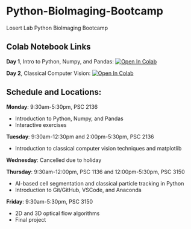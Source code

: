 # Python-BioImaging-Bootcamp
Losert Lab Python BioImaging Bootcamp

## Colab Notebook Links
**Day 1**, Intro to Python, Numpy, and Pandas: [![Open In Colab](https://colab.research.google.com/assets/colab-badge.svg)](https://colab.research.google.com/drive/1KnOCil9uHsmN0S6ubkyp_ubCHLi3WDv7?usp=sharing)

**Day 2**, Classical Computer Vision: [![Open In Colab](https://colab.research.google.com/assets/colab-badge.svg)](https://colab.research.google.com/drive/1WreOYCftQzIDT_t93DSNiQUpeYHVP_f-?usp=sharing)

## Schedule and Locations:

**Monday**: 9:30am-5:30pm, PSC 2136

- Introduction to Python, Numpy, and Pandas
- Interactive exercises

**Tuesday**: 9:30am-12:30pm and 2:00pm-5:30pm, PSC 2136

- Introduction to classical computer vision techniques and matplotlib

**Wednesday**: Cancelled due to holiday

**Thursday**: 9:30am-12:00pm, PSC 1136 and 12:00pm-5:30pm, PSC 3150

- AI-based cell segmentation and classical particle tracking in Python
- Introduction to Git/GitHub, VSCode, and Anaconda

**Friday**: 9:30am-5:30pm, PSC 3150

- 2D and 3D optical flow algorithms
- Final project
